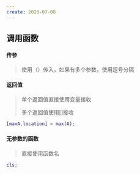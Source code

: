 ```yaml
---
create: 2023-07-08
---
```

## 调用函数

#### 传参

> 使用（）传入，如果有多个参数，使用逗号分隔

#### 返回值

> 单个返回值直接使用变量接收
>
> 多个返回值使用[]接收

```matlab
[maxA,location] = max(A);
```

#### 无参数的函数

> 直接使用函数名

```matlab
cls;
```

